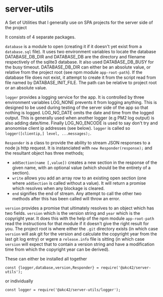 # server-utils
A Set of Utilities that I generally use on SPA projects for the server side of the project

It consists of 4 separate packages.  

`database` is a module to open (creating it if it doesn't yet exist from a `database.sql` file).  It uses two environment 
variables to locate the database DATABASE_DB_DIR and DATABASE_DB are the directory and filename respectively of the sqlite3 
database. It also used DATABASE_DB_BUSY for the busy timeout.  DATABASE_DB_DIR can either be an absolute value, or relative 
from the project root (see npm module `app-root-path`). If the database file does not exist, it attempt to create it from the script
read from file named by DATABASE_INIT_FILE.  The path can be relative to project root or an absolute value.

`logger` provides a logging service for the app.  It is controlled by three environment variables LOG_NONE prevents it from logging anything.
This is designed to be used during testing of the server side of the app so that nothing is logged.  LOG_NO_DATE omits the date and time from
the logged output.  This is generally used when another logger (e.g PM2 log output) is also adding date/time.  Finally LOG_NO_ENCODE is used
to say don't try and anonomise client ip addresses (see below).  `logger` is called so `logger([clientip,] level, ...messages);`.  

`Responder` is a class to provide the ability to stream JSON responses to a node js http request. It is instanciated
with `new Responder(response);` and the resultant object has three methods;

- `addSection(name [,value])` creates a new section in the response of the given name, with an optional value (which should
   be the entirety of a section).
- `write` allows you add an array row to an existing open section (one where `addSection` is called without a value). It will return a 
  promise which resolves when any blockage is cleared.
- `end` signifies the end of stream.  Any attempt to call the other two methods after this has been called will throw an error.

`version` provides a promise that ultimately resolves to an object which has two fields.  `version` which is the version string and `year` which is the copyright year.  It does this with the help of the npm module `app-root-path` read the instructions for that module if it doesn't give the right result for you. The project root is where either the `.git` directory exists (in which case `version` will ask git for the version and calculate the copyright year from the last git log entry) or wgere a `release.info` file is sitting (in which case `version` will expect that to contain a version string and have a modification time from which the copyright year can be derived). 

These can either be installed all together
```
const {logger,database,version,Responder} = require('@akc42/server-utils');
```
or individually
```
const logger = require('@akc42/server-utils/logger');
```

